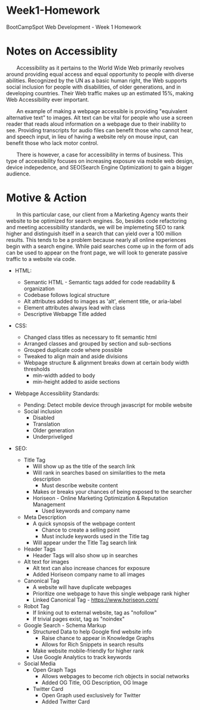 # Week1-Homework
BootCampSpot Web Development - Week 1 Homework

# Notes on Accessiblity
&nbsp;&nbsp;&nbsp;&nbsp;&nbsp;&nbsp; Accessibility as it pertains to the World Wide Web
primarily revolves around providing equal access and equal opportunity to people with
diverse abilities. Recognized by the UN as a basic human right, the Web supports social
inclusion for people with disabilities, of older generations, and in developing countries.
Their Web traffic makes up an estimated 15%, making Web Accessibility ever important.

&nbsp;&nbsp;&nbsp;&nbsp;&nbsp;&nbsp; An example of making a webpage accessible is providing
"equivalent alternative text" to images. Alt text can be vital for people who use a screen
reader that reads aloud information on a webpage due to their inability to see. Providing
transcripts for audio files can benefit those who cannot hear, and speech input, in lieu
of having a website rely on mouse input, can benefit those who lack motor control.

&nbsp;&nbsp;&nbsp;&nbsp;&nbsp;&nbsp; There is however, a case for accessibility in terms
of business. This type of accessibility focuses on increasing exposure via mobile web
design, device indepedence, and SEO(Search Engine Optimization) to gain a bigger audience. 

# Motive & Action
&nbsp;&nbsp;&nbsp;&nbsp;&nbsp;&nbsp; In this particular case, our client from a Marketing
Agency wants their website to be optimized for search engines. So, besides code refactoring and
meeting accessibility standards, we will be implemeting SEO to rank higher and distinguish
itself in a search that can yield over a 100 million results. This tends to be a problem
because nearly all online experiences begin with a search engine. While paid searches
come up in the form of ads can be used to appear on the front page, we will look to generate
passive traffic to a website via code.

* HTML:
    - Semantic HTML - Semantic tags added for code readability & organization
    - Codebase follows logical structure
    - Alt attributes added to images as 'alt', element title, or aria-label
    - Element attributes always lead with class
    - Descriptive Webapge Title added

* CSS:
    - Changed class titles as necessary to fit semantic html
    - Arranged classes and grouped by section and sub-sections
    - Grouped duplicate code where possible
    - Tweaked to align main and aside divisions
    - Webpage structure & alignment breaks down at certain body width thresholds
        - min-width added to body
        - min-height added to aside sections

* Webpage Accessibliity Standards:
    - Pending: Detect mobile device through javascript for mobile website
    - Social inclusion
        - Disabled
        - Translation
        - Older generation
        - Underpriveliged

* SEO:
    - Title Tag
        - Will show up as the title of the search link
        - Will rank in searches based on similarities to the meta description
            - Must describe website content
        - Makes or breaks your chances of being exposed to the searcher
        - Horiseon - Online Marketing Optimization & Reputation Management 
            - Used keywords and company name
    - Meta Description
        - A quick synopsis of the webpage content
            - Chance to create a selling point
            - Must include keywords used in the Title tag
        - Will appear under the Title Tag search link
    - Header Tags
        - Header Tags will also show up in searches
    - Alt text for images
        - Alt text can also increase chances for exposure
        - Added Horiseon company name to all images
    - Canonical Tag
        - A website will have duplicate webpages
        - Prioritize one webpage to have this single webpage rank higher
        - Linked Canonical Tag - https://www.horiseon.com/
    - Robot Tag
        - If linking out to external website, tag as "nofollow"
        - If trivial pages exist, tag as "noindex"
    - Google Search - Schema Markup
        - Structured Data to help Google find website info
            - Raise chance to appear in Knowledge Graphs
            - Allows for Rich Snippets in search results
        - Make website mobile-friendly for higher rank
        - Use Google Analytics to track keywords
    - Social Media
        - Open Graph Tags
            - Allows webpages to become rich objects in social networks
            - Added OG Title, OG Description, OG Image
        - Twitter Card
            - Open Graph used exclusively for Twitter
            - Added Twitter Card